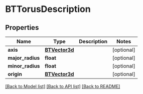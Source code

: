 # BTTorusDescription

## Properties
Name | Type | Description | Notes
------------ | ------------- | ------------- | -------------
**axis** | [**BTVector3d**](BTVector3d.md) |  | [optional] 
**major_radius** | **float** |  | [optional] 
**minor_radius** | **float** |  | [optional] 
**origin** | [**BTVector3d**](BTVector3d.md) |  | [optional] 

[[Back to Model list]](../README.md#documentation-for-models) [[Back to API list]](../README.md#documentation-for-api-endpoints) [[Back to README]](../README.md)



